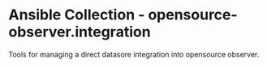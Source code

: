 # Ansible Collection - opensource-observer.integration

Tools for managing a direct datasore integration into opensource observer.
